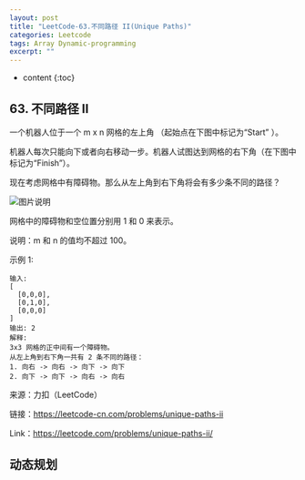 ```yaml
---
layout: post
title: "LeetCode-63.不同路径 II(Unique Paths)"
categories: Leetcode
tags: Array Dynamic-programming
excerpt: ""
---
```


* content
{:toc}

## 63. 不同路径 II

一个机器人位于一个 m x n 网格的左上角 （起始点在下图中标记为“Start” ）。

机器人每次只能向下或者向右移动一步。机器人试图达到网格的右下角（在下图中标记为“Finish”）。

现在考虑网格中有障碍物。那么从左上角到右下角将会有多少条不同的路径？

![图片说明](https://geemaple.github.io/images/leetcode-algorithm-62.png)

网格中的障碍物和空位置分别用 1 和 0 来表示。

说明：m 和 n 的值均不超过 100。

示例 1:

```
输入:
[
  [0,0,0],
  [0,1,0],
  [0,0,0]
]
输出: 2
解释:
3x3 网格的正中间有一个障碍物。
从左上角到右下角一共有 2 条不同的路径：
1. 向右 -> 向右 -> 向下 -> 向下
2. 向下 -> 向下 -> 向右 -> 向右
```

来源：力扣（LeetCode）

链接：https://leetcode-cn.com/problems/unique-paths-ii

Link：https://leetcode.com/problems/unique-paths-ii/

## 动态规划

